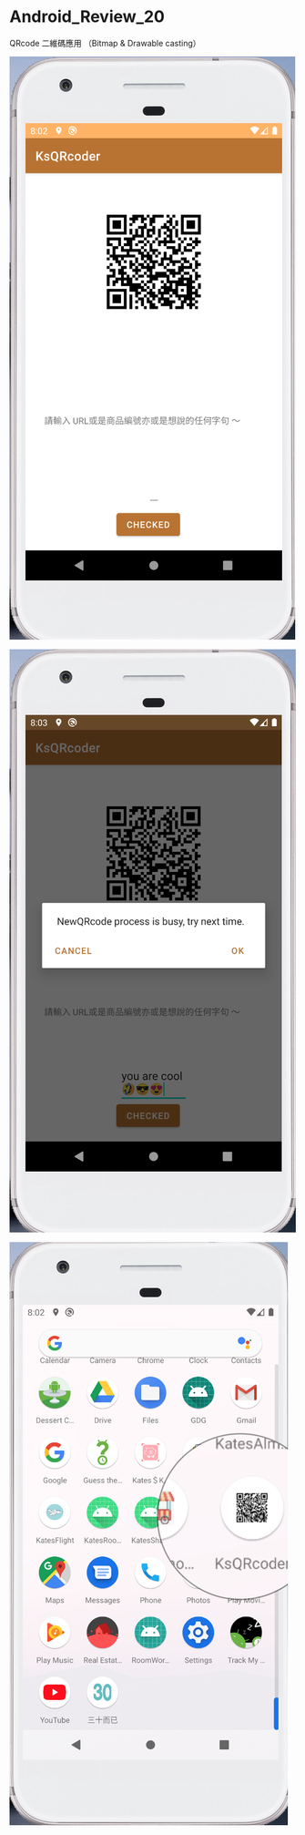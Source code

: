 # Android_Review_20
QRcode 二維碼應用 （Bitmap &amp; Drawable casting）


![](https://raw.githubusercontent.com/QueenieCplusplus/Android_Review_20/main/output1.png)

![](https://raw.githubusercontent.com/QueenieCplusplus/Android_Review_20/main/output2.png)

![](https://raw.githubusercontent.com/QueenieCplusplus/Android_Review_20/main/icon.png)
